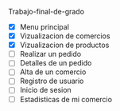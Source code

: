 Trabajo-final-de-grado


 - [x] Menu principal
 - [x] Vizualizacion de comercios
 - [x] Vizualizacion de productos
 - [ ] Realizar un pedido
 - [ ] Detalles de un pedido
 - [ ] Alta de un comercio
 - [ ] Registro de usuario
 - [ ] Inicio de sesion
 - [ ] Estadisticas de mi comercio
